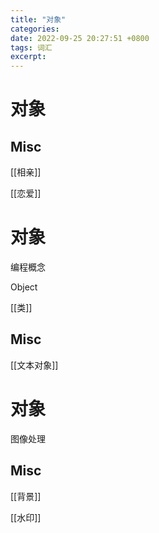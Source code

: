 ```yaml
---
title: "对象"
categories: 
date: 2022-09-25 20:27:51 +0800
tags: 词汇
excerpt: 
---
```



# 对象




## Misc

[[相亲]]

[[恋爱]]

# 对象

编程概念

Object

[[类]]

## Misc

[[文本对象]]

# 对象

图像处理

## Misc

[[背景]]

[[水印]]




